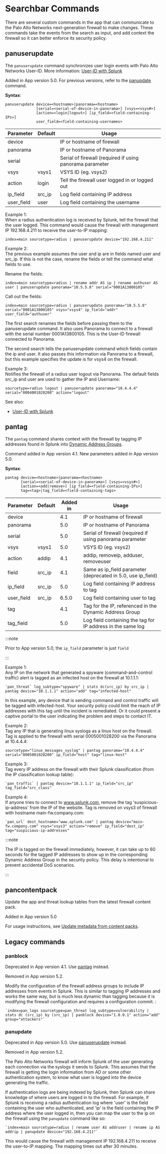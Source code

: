 # Searchbar Commands

There are several custom commands in the app that can communicate to the Palo Alto Networks next-generation firewall to make changes. These commands take the events from the search as input, and add context the firewall so it can better enforce its security policy.

## panuserupdate

The `panuserupdate` command synchronizes user login events with Palo Alto Networks User-ID. More information: [User-ID with Splunk](userid.md)

Added in App version 5.0. For previous versions, refer to the [panupdate](commands.md#panupdate) command.

**Syntax**:

    panuserupdate device=<hostname>|panorama=<hostname>
                  [serial=<serial-of-device-in-panorama>] [vsys=<vsys#>]
                  [action=<login|logout>] [ip_field=<field-containing-IPs>]
                  user_field=<field-containing-usernames>

| Parameter   | Default | Usage                                                    |
|-------------|---------|----------------------------------------------------------|
| device      |         | IP or hostname of firewall                               |
| panorama    |         | IP or hostname of Panorama                               |
| serial      |         | Serial of firewall (required if using panorama parameter |
| vsys        | vsys1   | VSYS ID (eg. vsys2)                                      |
| action      | login   | Tell the firewall user logged in or logged out           |
| ip_field    | src_ip  | Log field containing IP address                          |
| user_field  | user    | Log field containing the username                        |

Example 1:  
When a radius authentication log is received by Splunk, tell the firewall that the user logged. This command would cause the firewall with management IP 192.168.4.211 to receive the user-to-IP mapping:

    index=main sourcetype=radius | panuserupdate device="192.168.4.211"

Example 2:  
The previous example assumes the user and ip are in fields named user and src_ip. If this is not the case, rename the fields or tell the command what fields to use.

Rename the fields:

    index=main sourcetype=radius | rename addr AS ip | rename authuser AS user | panuserupdate panorama="10.5.5.8" serial="0001A13800105"

Call out the fields:

    index=main sourcetype=radius | panuserupdate panorama="10.5.5.8" serial="0001A13800105" vsys="vsys4" ip_field="addr" user_field="authuser"

The first search renames the fields before passing them to the panuserupdate command. It also uses Panorama to connect to a firewall with the serial number 0001A13800105. This is the User-ID firewall connected to Panorama.

The second search tells the panuserupdate command which fields contain the ip and user. It also passes this information via Panorama to a firewall, but this example specifies the update is for vsys4 on the firewall.

Example 3:  
Notifies the firewall of a radius user logout via Panorama. The default fields src_ip and user are used to gather the IP and Username:

    sourcetype=radius logout | panuserupdate panorama="10.4.4.4" serial="0004001028200" action="logout"

See also:  
-   [User-ID with Splunk](userid.md)

## pantag

The `pantag` command shares context with the firewall by tagging IP addresses found in Splunk into [Dynamic Address Groups](https://www.paloaltonetworks.com/documentation/70/pan-os/pan-os/policy/use-dynamic-address-groups-in-policy.html).

Command added in App version 4.1. New parameters added in App version 5.0.

**Syntax**:

    pantag device=<hostname>|panorama=<hostname>
           [serial=<serial-of-device-in-panorama>] [vsys=<vsys#>]
           [action=<add|remove>] [ip_field=<field-containing-IPs>]
           tag=<tag>|tag_field=<field-containing-tags>

| Parameter  | Default | Added in | Usage                                                          |
|------------|---------|----------|----------------------------------------------------------------|
| device     |         | 4.1      | IP or hostname of firewall                                     |
| panorama   |         | 5.0      | IP or hostname of Panorama                                     |
| serial     |         | 5.0      | Serial of firewall (required if using panorama parameter       |
| vsys       | vsys1   | 5.0      | VSYS ID (eg. vsys2)                                            |
| action     | addip   | 4.1      | addip, removeip, adduser, removeuser                           |
| field      | src_ip | 4.1      | Same as ip_field parameter (deprecated in 5.0, use ip_field) |
| ip_field  | src_ip | 5.0      | Log field containing IP address to tag                         |
| user_field  | src_ip | 6.5.0      | Log field containing user to tag                         |
| tag        |         | 4.1      | Tag for the IP, referenced in the Dynamic Address Group        |
| tag_field |         | 5.0      | Log field containing the tag for IP address in the same log    |

:::note

Prior to App version 5.0, the `ip_field` parameter is just `field`

:::

Example 1:  
Any IP on the network that generated a spyware (command-and-control traffic) alert is tagged as an infected host on the firewall at 10.1.1.1:

    `pan_threat` log_subtype="spyware" | stats dc(src_ip) by src_ip | pantag device="10.1.1.1" action="add" tag="infected-host"

In this example, any device that is sending command and control traffic will be tagged with infected-host. Your security policy could limit the reach of IP addresses with this tag until the incident is remediated. Or it could present a captive portal to the user indicating the problem and steps to contact IT.

Example 2:  
Tag any IP that is generating linux syslogs as a linux host on the firewall. Tag is applied to the firewall with serial 0005001028200 via the Panorama at 10.4.4.4:

    sourcetype="linux_messages_syslog" | pantag panorama="10.4.4.4" serial="0005001028200" ip_field="host" tag="linux-host"

Example 3:  
Tag every IP address on the firewall with their Splunk classification (from the IP classification lookup table):

    `pan_traffic` | pantag device="10.1.1.1" ip_field="src_ip" tag_field="src_class"

Example 4:  
If anyone tries to connect to www.splunk.com, remove the tag 'suspicious-ip-address' from the IP of the website. Tag is removed on vsys3 of firewall with hostname main-fw.company.com:

    `pan_url` dest_hostname="www.splunk.com" | pantag device="main-fw.company.com" vsys="vsys3" action="remove" ip_field="dest_ip" tag="suspicious-ip-addresses"

:::note

The IP is tagged on the firewall immediately, however, it can take up to 60 seconds for the tagged IP addresses to show up in the corresponding Dynamic Address Group in the security policy. This delay is intentional to prevent accidental DoS scenarios.

:::

## pancontentpack

Update the app and threat lookup tables from the latest firewall content pack.

Added in App version 5.0

For usage instructions, see [Update metadata from content packs](/lookups.md#contentpack).

## Legacy commands

### panblock

Deprecated in App version 4.1. Use [pantag](commands.md#pantag) instead.

Removed in App version 5.2.

Modify the configuration of the firewall address groups to include IP addresses from events in Splunk. This is similar to tagging IP addresses and works the same way, but is much less dynamic than tagging because it is modifying the firewall configuration and requires a configuration commit. :

    `index=pan_logs sourcetype=pan_threat log_subtype=vulnerability | stats dc (src_ip) by (src_ip) | panblock device="1.0.0.1" action="add" group="attackers"`

### panupdate

Deprecated in App version 5.0. Use [panuserupdate](commands.md#panuserupdate) instead.

Removed in App version 5.2.

The Palo Alto Networks firewall will inform Splunk of the user generating each connection via the syslogs it sends to Splunk. This assumes that the firewall is getting the login information from AD or some other authentication system, to know what user is logged into the device generating the traffic.

If authentication logs are being indexed by Splunk, then Splunk can share knowledge of where users are logged in to the firewall. For example, if Splunk is receiving a radius authentication log where 'user' is the field containing the user who authenticated, and 'ip' is the field containing the IP address where the user logged in, then you can map the user to the ip on the firewall using the `panupdate` command like so:

    `index=main sourcetype=radius | rename user AS addruser | rename ip AS addrip | panupdate device="192.168.4.211"`

This would cause the firewall with management IP 192.168.4.211 to receive the user-to-IP mapping. The mapping times out after 30 minutes.